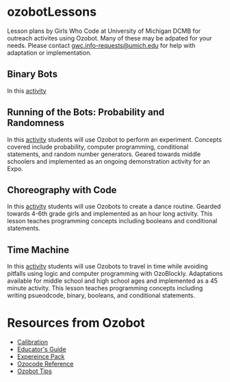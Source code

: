 # ozobotLessons
Lesson plans by Girls Who Code at University of Michigan DCMB for outreach activites using Ozobot. Many of these may be adpated for your needs. Please contact gwc.info-requests@umich.edu for help with adaptation or implementation.

## Binary Bots
In this [activity](binary_numbers/) 

## Running of the Bots: Probability and Randomness
In this [activity](running_of_the_bots/) students will use Ozobot to perform an experiment. Concepts covered include probability, computer programming, conditional statements, and random number generators. Geared towards middle schoolers and implemented as an ongoing demonstration activity for an Expo.

## Choreography with Code
In this [activity](https://github.com/GWC-DCMB/FEMMES/) students will use Ozobots to create a dance routine. Gearded towards 4-6th grade girls and implemented as an hour long activity. This lesson teaches programming concepts including booleans and conditional statements.

## Time Machine
In this [activity](time_machine/) students will use Ozobots to travel in time while avoiding pitfalls using logic and computer programming with OzoBlockly. Adaptations available for middle school and high school ages and implemented as a 45 minute activity. This lesson teaches programming concepts including writing psueodcode, binary, booleans, and conditional statements.


# Resources from Ozobot
- [Calibration](ozobot-calibration-tips.pdf)
- [Educator's Guide](ozobot-calibration-tips.pdf)
- [Expereince Pack](ozobot-evo-experience-pack.pdf)
- [Ozocode Reference](ozobot-ozocodes-reference.pdf)
- [Ozobot Tips](ozobot-tips.pdf)
